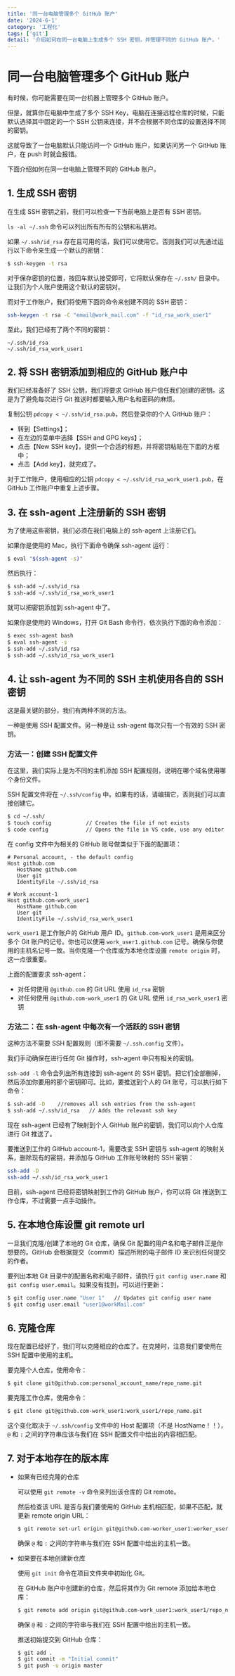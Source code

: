 ```yaml
---
title: '同一台电脑管理多个 GitHub 账户'
date: '2024-6-1'
category: '工程化'
tags: ['git']
detail: '介绍如何在同一台电脑上生成多个 SSH 密钥，并管理不同的 GitHub 账户。'
---
```


# 同一台电脑管理多个 GitHub 账户

有时候，你可能需要在同一台机器上管理多个 GitHub 账户。

但是，就算你在电脑中生成了多个 SSH Key，电脑在连接远程仓库的时候，只能默认选择其中固定的一个 SSH 公钥来连接，并不会根据不同仓库的设置选择不同的密钥。

这就导致了一台电脑默认只能访问一个 GitHub 账户，如果访问另一个 GitHub 账户，在 push 时就会报错。

下面介绍如何在同一台电脑上管理不同的 GitHub 账户。

## 1. 生成 SSH 密钥

在生成 SSH 密钥之前，我们可以检查一下当前电脑上是否有 SSH 密钥。

`ls -al ~/.ssh` 命令可以列出所有所有的公钥和私钥对。

如果 `~/.ssh/id_rsa` 存在且可用的话，我们可以使用它。否则我们可以先通过运行以下命令来生成一个默认的密钥：

```sh
$ ssh-keygen -t rsa
```

对于保存密钥的位置，按回车默认接受即可，它将默认保存在 `~/.ssh/` 目录中。让我们为个人账户使用这个默认的密钥对。

而对于工作账户，我们将使用下面的命令来创建不同的 SSH 密钥：

```sh
ssh-keygen -t rsa -C "email@work_mail.com" -f "id_rsa_work_user1"
```

至此，我们已经有了两个不同的密钥：

```
~/.ssh/id_rsa
~/.ssh/id_rsa_work_user1
```

## 2. 将 SSH 密钥添加到相应的 GitHub 账户中

我们已经准备好了 SSH 公钥，我们将要求 GitHub 账户信任我们创建的密钥。这是为了避免每次进行 Git 推送时都要输入用户名和密码的麻烦。

复制公钥 `pdcopy < ~/.ssh/id_rsa.pub`，然后登录你的个人 GitHub 账户：

- 转到【Settings】；
- 在左边的菜单中选择【SSH and GPG keys】；
- 点击【New SSH key】，提供一个合适的标题，并将密钥粘贴在下面的方框中；
- 点击【Add key】，就完成了。

对于工作账户，使用相应的公钥 `pdcopy < ~/.ssh/id_rsa_work_user1.pub`，在 GitHub 工作账户中重复上述步骤。

## 3. 在 ssh-agent 上注册新的 SSH 密钥

为了使用这些密钥，我们必须在我们电脑上的 ssh-agent 上注册它们。

如果你是使用的 Mac，执行下面命令确保 ssh-agent 运行：

```sh
$ eval "$(ssh-agent -s)"
```

然后执行：

```sh
$ ssh-add ~/.ssh/id_rsa
$ ssh-add ~/.ssh/id_rsa_work_user1
```

就可以把密钥添加到 ssh-agent 中了。

如果你是使用的 Windows，打开 Git Bash 命令行，依次执行下面的命令添加：

```sh
$ exec ssh-agent bash
$ eval ssh-agent -s
$ ssh-add ~/.ssh/id_rsa
$ ssh-add ~/.ssh/id_rsa_work_user1
```

## 4. 让 ssh-agent 为不同的 SSH 主机使用各自的 SSH 密钥

这是最关键的部分，我们有两种不同的方法。

一种是使用 SSH 配置文件。另一种是让 ssh-agent 每次只有一个有效的 SSH 密钥。

### 方法一：创建 SSH 配置文件

在这里，我们实际上是为不同的主机添加 SSH 配置规则，说明在哪个域名使用哪个身份文件。

SSH 配置文件将在 `~/.ssh/config` 中。如果有的话，请编辑它，否则我们可以直接创建它。

```sh
$ cd ~/.ssh/
$ touch config           // Creates the file if not exists
$ code config            // Opens the file in VS code, use any editor
```

在 config 文件中为相关的 GitHub 账号做类似于下面的配置项：

```
# Personal account, - the default config
Host github.com
   HostName github.com
   User git
   IdentityFile ~/.ssh/id_rsa

# Work account-1
Host github.com-work_user1
   HostName github.com
   User git
   IdentityFile ~/.ssh/id_rsa_work_user1
```

`work_user1` 是工作账户的 GitHub 用户 ID。`github.com-work_user1` 是用来区分多个 Git 账户的记号。你也可以使用 `work_user1.github.com` 记号。确保与你使用的主机名记号一致。当你克隆一个仓库或为本地仓库设置 `remote origin` 时，这一点很重要。

上面的配置要求 ssh-agent：

- 对任何使用 `@github.com` 的 Git URL 使用 `id_rsa` 密钥
- 对任何使用 `@github.com-work_user1` 的 Git URL 使用 `id_rsa_work_user1` 密钥

### 方法二：在 ssh-agent 中每次有一个活跃的 SSH 密钥

这种方法不需要 SSH 配置规则（即不需要 `~/.ssh.config` 文件）。

我们手动确保在进行任何 Git 操作时，ssh-agent 中只有相关的密钥。

`ssh-add -l` 命令会列出所有连接到 ssh-agent 的 SSH 密钥。把它们全部删掉，然后添加你要用的那个密钥即可。比如，要推送到个人的 Git 账号，可以执行如下命令：

```sh
$ ssh-add -D    //removes all ssh entries from the ssh-agent
$ ssh-add ~/.ssh/id_rsa   // Adds the relevant ssh key
```

现在 ssh-agent 已经有了映射到个人 GitHub 账户的密钥，我们可以向个人仓库进行 Git 推送了。

要推送到工作的 GitHub account-1，需要改变 SSH 密钥与 ssh-agent 的映射关系，删除现有的密钥，并添加与 GitHub 工作账号映射的 SSH 密钥：

```sh
ssh-add -D
ssh-add ~/.ssh/id_rsa_work_user1
```

目前，ssh-agent 已经将密钥映射到工作的 GitHub 账户，你可以将 Git 推送到工作仓库，不过需要一点手动操作。

## 5. 在本地仓库设置 git remote url

一旦我们克隆/创建了本地的 Git 仓库，确保 Git 配置的用户名和电子邮件正是你想要的。GitHub 会根据提交（commit）描述所附的电子邮件 ID 来识别任何提交的作者。

要列出本地 Git 目录中的配置名称和电子邮件，请执行 `git config user.name` 和 `git config user.email`。如果没有找到，可以进行更新：

```sh
$ git config user.name "User 1"   // Updates git config user name
$ git config user.email "user1@workMail.com"
```

## 6. 克隆仓库

现在配置已经好了，我们可以克隆相应的仓库了。在克隆时，注意我们要使用在 SSH 配置中使用的主机。

要克隆个人仓库，使用命令：

```sh
$ git clone git@github.com:personal_account_name/repo_name.git
```

要克隆工作仓库，使用命令：

```sh
$ git clone git@github.com-work_user1:work_user1/repo_name.git
```

这个变化取决于 `~/.ssh/config` 文件中的 Host 配置项（不是 HostName！！），`@` 和 `:` 之间的字符串应该与我们在 SSH 配置文件中给出的内容相匹配。

## 7. 对于本地存在的版本库

- 如果有已经克隆的仓库

  可以使用 `git remote -v` 命令来列出该仓库的 Git remote。

  然后检查该 URL 是否与我们要使用的 GitHub 主机相匹配，如果不匹配，就更新 remote origin URL：

  ```sh
  $ git remote set-url origin git@github.com-worker_user1:worker_user1/repo_name.git
  ```

  确保 `@` 和 `:` 之间的字符串与我们在 SSH 配置中给出的主机一致。

- 如果要在本地创建新仓库

  使用 `git init` 命令在项目文件夹中初始化 Git。

  在 GitHub 账户中创建新的仓库，然后将其作为 Git remote 添加给本地仓库：

  ```sh
  $ git remote add origin git@github.com-work_user1:work_user1/repo_name.git
  ```

  确保 `@` 和 `:` 之间的字符串与我们在 SSH 配置中给出的主机一致。

  推送初始提交到 GitHub 仓库：

  ```sh
  $ git add .
  $ git commit -m "Initial commit"
  $ git push -u origin master
  ```


